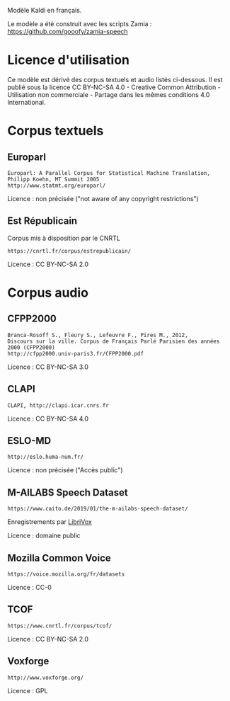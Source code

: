 Modèle Kaldi en français.

Le modèle a été construit avec les scripts Zamia :
https://github.com/gooofy/zamia-speech

# Licence d'utilisation

Ce modèle est dérivé des corpus textuels et audio listés ci-dessous. Il est publié sous la licence CC BY-NC-SA 4.0 - Creative Common Attribution - Utilisation non commerciale - Partage dans les mêmes conditions 4.0 International.

# Corpus textuels

## Europarl

```
Europarl: A Parallel Corpus for Statistical Machine Translation, Philipp Koehn, MT Summit 2005
http://www.statmt.org/europarl/
```

Licence : non précisée ("not aware of any copyright restrictions")

## Est Républicain

Corpus mis à disposition par le CNRTL

```
https://cnrtl.fr/corpus/estrepublicain/
```

Licence : CC BY-NC-SA 2.0

# Corpus audio

## CFPP2000

```
Branca-Rosoff S., Fleury S., Lefeuvre F., Pires M., 2012, 
Discours sur la ville. Corpus de Français Parlé Parisien des années 2000 (CFPP2000)
http://cfpp2000.univ-paris3.fr/CFPP2000.pdf
```

Licence : CC BY-NC-SA 3.0

## CLAPI

```
CLAPI, http://clapi.icar.cnrs.fr
```

Licence : CC BY-NC-SA 4.0

## ESLO-MD

```
http://eslo.huma-num.fr/
```

Licence : non précisée ("Accès public")

## M-AILABS Speech Dataset

```
https://www.caito.de/2019/01/the-m-ailabs-speech-dataset/
```

Enregistrements par [LibriVox](https://librivox.org/)

Licence : domaine public

## Mozilla Common Voice

````
https://voice.mozilla.org/fr/datasets
````

Licence : CC-0

## TCOF

````
https://www.cnrtl.fr/corpus/tcof/
````

Licence : CC BY-NC-SA 2.0

## Voxforge

````
http://www.voxforge.org/
````

Licence : GPL
